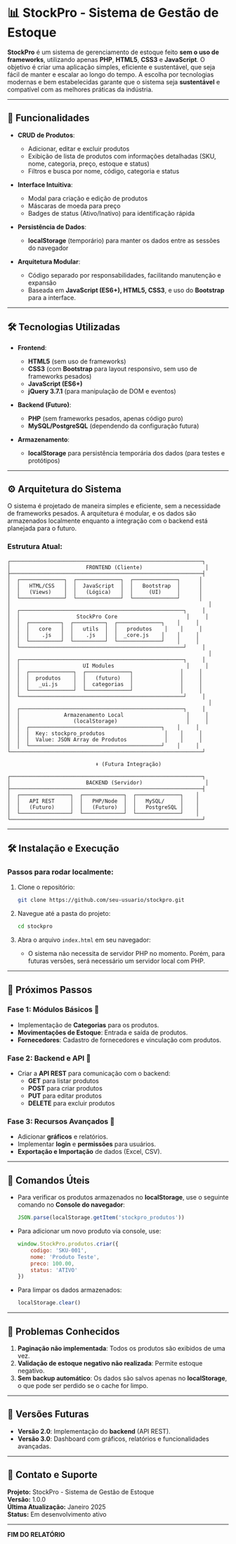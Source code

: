 
# 📊 **StockPro - Sistema de Gestão de Estoque**

**StockPro** é um sistema de gerenciamento de estoque feito **sem o uso de frameworks**, utilizando apenas **PHP**, **HTML5**, **CSS3** e **JavaScript**. O objetivo é criar uma aplicação simples, eficiente e sustentável, que seja fácil de manter e escalar ao longo do tempo. A escolha por tecnologias modernas e bem estabelecidas garante que o sistema seja **sustentável** e compatível com as melhores práticas da indústria.

---

## 🚀 **Funcionalidades**

- **CRUD de Produtos**:
  - Adicionar, editar e excluir produtos
  - Exibição de lista de produtos com informações detalhadas (SKU, nome, categoria, preço, estoque e status)
  - Filtros e busca por nome, código, categoria e status

- **Interface Intuitiva**:
  - Modal para criação e edição de produtos
  - Máscaras de moeda para preço
  - Badges de status (Ativo/Inativo) para identificação rápida

- **Persistência de Dados**:
  - **localStorage** (temporário) para manter os dados entre as sessões do navegador

- **Arquitetura Modular**:
  - Código separado por responsabilidades, facilitando manutenção e expansão
  - Baseada em **JavaScript (ES6+), HTML5, CSS3**, e uso do **Bootstrap** para a interface.

---

## 🛠️ **Tecnologias Utilizadas**

- **Frontend**:
    - **HTML5** (sem uso de frameworks)
    - **CSS3** (com **Bootstrap** para layout responsivo, sem uso de frameworks pesados)
    - **JavaScript (ES6+)**
    - **jQuery 3.7.1** (para manipulação de DOM e eventos)

- **Backend (Futuro)**:
    - **PHP** (sem frameworks pesados, apenas código puro)
    - **MySQL/PostgreSQL** (dependendo da configuração futura)

- **Armazenamento**:
    - **localStorage** para persistência temporária dos dados (para testes e protótipos)

---

## ⚙️ **Arquitetura do Sistema**

O sistema é projetado de maneira simples e eficiente, sem a necessidade de frameworks pesados. A arquitetura é modular, e os dados são armazenados localmente enquanto a integração com o backend está planejada para o futuro.

### **Estrutura Atual**:

```
┌─────────────────────────────────────────────────────────────┐
│                        FRONTEND (Cliente)                    │
├─────────────────────────────────────────────────────────────┤
│  ┌──────────────┐  ┌──────────────┐  ┌──────────────┐      │
│  │   HTML/CSS   │  │  JavaScript  │  │   Bootstrap  │      │
│  │   (Views)    │  │   (Lógica)   │  │     (UI)     │      │
│  └──────────────┘  └──────────────┘  └──────────────┘      │
│                                                               │
│  ┌────────────────────────────────────────────────────┐     │
│  │                  StockPro Core                      │     │
│  │  ┌──────────┐  ┌──────────┐  ┌──────────────┐    │     │
│  │  │   core   │  │   utils  │  │   produtos    │    │     │
│  │  │    .js   │  │    .js   │  │  _core.js    │    │     │
│  │  └──────────┘  └──────────┘  └──────────────┘    │     │
│  └────────────────────────────────────────────────────┘     │
│                                                               │
│  ┌────────────────────────────────────────────────────┐     │
│  │                    UI Modules                       │     │
│  │  ┌──────────────┐  ┌──────────────┐               │     │
│  │  │  produtos    │  │   (futuro)   │               │     │
│  │  │   _ui.js     │  │  categorias  │               │     │
│  │  └──────────────┘  └──────────────┘               │     │
│  └────────────────────────────────────────────────────┘     │
│                                                               │
│  ┌────────────────────────────────────────────────────┐     │
│  │              Armazenamento Local                    │     │
│  │                 (localStorage)                      │     │
│  │  ┌──────────────────────────────────────────┐    │     │
│  │  │  Key: stockpro_produtos                   │    │     │
│  │  │  Value: JSON Array de Produtos            │    │     │
│  │  └──────────────────────────────────────────┘    │     │
└─────────────────────────────────────────────────────────────┘

                            ⬇️ (Futura Integração)

┌─────────────────────────────────────────────────────────────┐
│                        BACKEND (Servidor)                    │
├─────────────────────────────────────────────────────────────┤
│  ┌────────────────┐  ┌─────────────┐  ┌──────────────┐    │
│  │   API REST     │  │   PHP/Node  │  │   MySQL/     │    │
│  │   (Futuro)     │  │   (Futuro)  │  │   PostgreSQL │    │
│  └────────────────┘  └─────────────┘  └──────────────┘    │
└─────────────────────────────────────────────────────────────┘
```

---

## 🛠️ **Instalação e Execução**

### **Passos para rodar localmente**:

1. Clone o repositório:
    ```bash
    git clone https://github.com/seu-usuario/stockpro.git
    ```

2. Navegue até a pasta do projeto:
    ```bash
    cd stockpro
    ```

3. Abra o arquivo `index.html` em seu navegador:
    - O sistema não necessita de servidor PHP no momento. Porém, para futuras versões, será necessário um servidor local com PHP.

---

## 📝 **Próximos Passos**

### **Fase 1: Módulos Básicos** 🎯
- Implementação de **Categorias** para os produtos.
- **Movimentações de Estoque**: Entrada e saída de produtos.
- **Fornecedores**: Cadastro de fornecedores e vinculação com produtos.

### **Fase 2: Backend e API** 🔌
- Criar a **API REST** para comunicação com o backend:
  - **GET** para listar produtos
  - **POST** para criar produtos
  - **PUT** para editar produtos
  - **DELETE** para excluir produtos

### **Fase 3: Recursos Avançados** 🚀
- Adicionar **gráficos** e relatórios.
- Implementar **login** e **permissões** para usuários.
- **Exportação e Importação** de dados (Excel, CSV).

---

## 🔧 **Comandos Úteis**

- Para verificar os produtos armazenados no **localStorage**, use o seguinte comando no **Console do navegador**:
    ```javascript
    JSON.parse(localStorage.getItem('stockpro_produtos'))
    ```

- Para adicionar um novo produto via console, use:
    ```javascript
    window.StockPro.produtos.criar({
        codigo: 'SKU-001',
        nome: 'Produto Teste',
        preco: 100.00,
        status: 'ATIVO'
    })
    ```

- Para limpar os dados armazenados:
    ```javascript
    localStorage.clear()
    ```

---

## 🐛 **Problemas Conhecidos**

1. **Paginação não implementada**: Todos os produtos são exibidos de uma vez.
2. **Validação de estoque negativo não realizada**: Permite estoque negativo.
3. **Sem backup automático**: Os dados são salvos apenas no **localStorage**, o que pode ser perdido se o cache for limpo.

---

## 📅 **Versões Futuras**

- **Versão 2.0**: Implementação do **backend** (API REST).
- **Versão 3.0**: Dashboard com gráficos, relatórios e funcionalidades avançadas.

---

## 💬 **Contato e Suporte**

**Projeto:** StockPro - Sistema de Gestão de Estoque  
**Versão:** 1.0.0  
**Última Atualização:** Janeiro 2025  
**Status:** Em desenvolvimento ativo  

--- 

**FIM DO RELATÓRIO**
